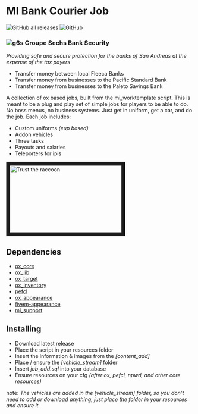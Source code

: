 # MI Bank Courier Job
![GitHub all releases](https://img.shields.io/github/downloads/MIAgimir/mi_jobpack/total)
![GitHub](https://img.shields.io/github/license/MIAgimir/mi_jobpack)

### ![g6s](https://github.com/MIAgimir/mi_jobpack/assets/116332087/0e6f18b1-927e-4023-844e-67fd8291d7ca) Groupe Sechs Bank Security
*Providing safe and secure protection for the banks of San Andreas at the expense of the tax payers*
* Transfer money between local Fleeca Banks
* Transfer money from businesses to the Pacific Standard Bank
* Transfer money from businesses to the Paleto Savings Bank


A collection of ox based jobs, built from the mi_worktemplate script. This is meant to be a plug and play set of simple jobs for players to be able to do. No boss menus, no business systems. Just get in uniform, get a car, and do the job. Each job includes:
* Custom uniforms *(eup based)*
* Addon vehicles
* Three tasks
* Payouts and salaries
* Teleporters for ipls

<a href="http://www.youtube.com/watch?feature=player_embedded&v=T9_M1RGkLug" target="_blank">
 <img src="http://img.youtube.com/vi/T9_M1RGkLug/mqdefault.jpg" alt="Trust the raccoon" width="300" height="180" border="10" />
</a>

## Dependencies
* [ox_core](https://github.com/overextended/ox_core)
* [ox_lib](https://github.com/overextended/ox_lib)
* [ox_target](https://github.com/overextended/ox_target)
* [ox_inventory](https://github.com/overextended/ox_inventory)
* [pefcl](https://github.com/project-error/pefcl)
* [ox_appearance](https://github.com/overextended/ox_appearance/tree/main)
* [fivem-appearance](https://github.com/pedr0fontoura/fivem-appearance)
* [mi_support](https://github.com/MIAgimir/mi_support/tree/main)

## Installing
* Download latest release
* Place the script in your resources folder
* Insert the information & images from the *[content_add]*
* Place / ensure the *[vehicle_stream]* folder
* Insert *job_add.sql* into your database
* Ensure resources on your cfg *(after ox, pefcl, npwd, and other core resources)*

note: *The vehicles are added in the [vehicle_stream] folder, so you don't need to add or download anything, just place the folder in your resources and ensure it*
